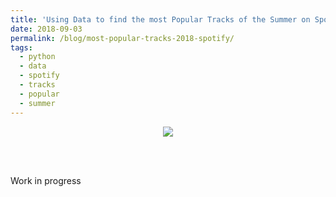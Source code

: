 ```yaml
---
title: 'Using Data to find the most Popular Tracks of the Summer on Spotify'
date: 2018-09-03
permalink: /blog/most-popular-tracks-2018-spotify/
tags:
  - python
  - data
  - spotify
  - tracks
  - popular
  - summer
---  
```

<p align="center">
<img align="center" src="https://github.com/tgel0/tgel0.github.io/blob/master/images/twitter10k.PNG?raw=true">
</p>

<br/>
<br/>

Work in progress
